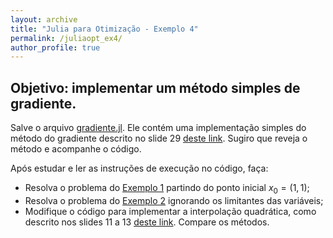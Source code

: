 ```yaml
---
layout: archive
title: "Julia para Otimização - Exemplo 4"
permalink: /juliaopt_ex4/
author_profile: true
---
```


## Objetivo: implementar um método simples de gradiente.

Salve o arquivo [gradiente.jl](/files/julia/gradiente.jl). Ele contém uma implementação simples do método do gradiente descrito no slide 29 [deste link](/files/otim1/4.1.Metodos_descida_gerais.pdf). Sugiro que reveja o método e acompanhe o código.

Após estudar e ler as instruções de execução no código, faça:
- Resolva o problema do [Exemplo 1](/juliaopt_ex1) partindo do ponto inicial $x_0=(1,1)$;
- Resolva o problema do [Exemplo 2](/juliaopt_ex2) ignorando os limitantes das variáveis;
- Modifique o código para implementar a interpolação quadrática, como descrito nos slides 11 a 13 [deste link](/files/otim1/4.1.Metodos_descida_gerais.pdf). Compare os métodos.
